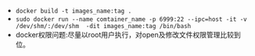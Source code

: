 - `docker build -t images_name:tag .`
- `sudo docker run --name comtainer_name -p 6999:22 --ipc=host -it -v /dev/shm/:/dev/shm  -dit images_name:tag /bin/bash`
- docker权限问题:尽量以root用户执行，对open及修改文件权限管理比较到位。